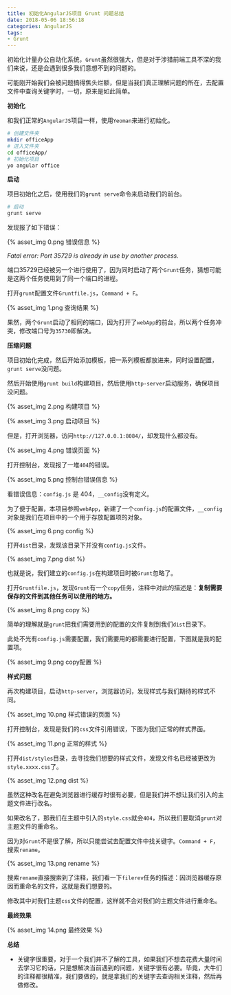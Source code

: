 ```yaml
---
title: 初始化AngularJS项目 Grunt 问题总结
date: 2018-05-06 18:56:18
categories: AngularJS
tags:
- Grunt
---
```


初始化计量办公自动化系统，`Grunt`虽然很强大，但是对于涉猎前端工具不深的我们来说，还是会遇到很多我们意想不到的问题的。

可能刚开始我们会被问题搞得焦头烂额，但是当我们真正理解问题的所在，去配置文件中查询关键字时，一切，原来是如此简单。

<!-- more -->

**初始化**

和我们正常的`AngularJS`项目一样，使用`Yeoman`来进行初始化。

```bash
# 创建文件夹
mkdir officeApp
# 进入文件夹
cd officeApp/
# 初始化项目
yo angular office
```

**启动**

项目初始化之后，使用我们的`grunt serve`命令来启动我们的前台。

```bash
# 启动
grunt serve
```

发现报了如下错误：

{% asset_img 0.png 错误信息 %}

*Fatal error: Port 35729 is already in use by another process.*

端口35729已经被另一个进行使用了，因为同时启动了两个`Grunt`任务，猜想可能是这两个任务使用到了同一个端口的进程。

打开`grunt`配置文件`Gruntfile.js`，`Command + F`。

{% asset_img 1.png 查询结果 %}

果然，两个`Grunt`启动了相同的端口，因为打开了`webApp`的前台，所以两个任务冲突，修改端口号为`35730`即解决。

**压缩问题**

项目初始化完成，然后开始添加模板，把一系列模板都放进来，同时设置配置，`grunt serve`没问题。

然后开始使用`grunt build`构建项目，然后使用`http-server`启动服务，确保项目没问题。

{% asset_img 2.png 构建项目 %}

{% asset_img 3.png 启动项目 %}

但是，打开浏览器，访问`http://127.0.0.1:8084/`，却发现什么都没有。

{% asset_img 4.png 错误页面 %}

打开控制台，发现报了一堆`404`的错误。

{% asset_img 5.png 控制台错误信息 %}

看错误信息：`config.js` 是 404，`__config`没有定义。

为了便于配置，本项目参照`webApp`，新建了一个`config.js`的配置文件，`__config`对象是我们在项目中的一个用于存放配置项的对象。

{% asset_img 6.png config %}

打开`dist`目录，发现该目录下并没有`config.js`文件。

{% asset_img 7.png dist %}

也就是说，我们建立的`config.js`在构建项目时被`Grunt`忽略了。

打开`Gruntfile.js`，发现`Grunt`有一个`copy`任务，注释中对此的描述是：**复制需要保存的文件到其他任务可以使用的地方。**

{% asset_img 8.png copy %}

简单的理解就是`grunt`把我们需要用到的配置的文件复制到我们`dist`目录下。

此处不光有`config.js`需要配置，我们需要用的都需要进行配置，下图就是我的配置项。

{% asset_img 9.png copy配置 %}

**样式问题**

再次构建项目，启动`http-server`，浏览器访问，发现样式与我们期待的样式不同。

{% asset_img 10.png 样式错误的页面 %}

打开控制台，发现是我们的`css`文件引用错误，下图为我们正常的样式界面。

{% asset_img 11.png 正常的样式 %}

打开`dist/styles`目录，去寻找我们想要的样式文件，发现文件名已经被更改为`style.xxxx.css`了。

{% asset_img 12.png dist %}

虽然这种改名在避免浏览器进行缓存时很有必要，但是我们并不想让我们引入的主题文件进行改名。

如果改名了，那我们在主题中引入的`style.css`就会`404`，所以我们要取消`grunt`对主题文件的重命名。

因为对`Grunt`不是很了解，所以只能尝试去配置文件中找关键字。`Command + F`，搜索`rename`。

{% asset_img 13.png rename %}

搜索`rename`直接搜索到了注释，我们看一下`filerev`任务的描述：因浏览器缓存原因而重命名的文件，这就是我们想要的。

修改其中对我们主题`css`文件的配置，这样就不会对我们的主题文件进行重命名。

**最终效果**

{% asset_img 14.png 最终效果 %}

**总结**

- 关键字很重要，对于一个我们并不了解的工具，如果我们不想去花费大量时间去学习它的话，只是想解决当前遇到的问题，关键字很有必要。毕竟，大牛们的注释都很精准，我们要做的，就是拿我们的关键字去查询相关注释，然后再做修改。

